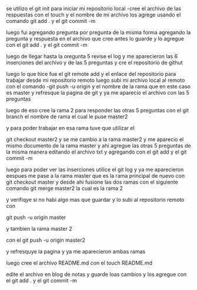 se utilizo el git init para iniciar mi repositorio local 
-cree el archivo de las respuestas 
con el touch y el nombre de mi archivo
los agrege usando el comando git add .
y el git commit -m 

luego fui agregando pregunta por pregunta de la misma forma agregando la pregunta y respuesta en el archivo que cree antes lo guarde y lo agregue
con el git add . y el git commit -m 

luego de llegar hasta la oregunta 5 revise el log y me aparecieron las 6 inserciones del archivo y de las 5 preguntas
y cre el repositorio de githut 

luego lo que hice fue 
el git remote add y el enlace del repositorio para trabajar desde mi repositorio remoto
luego subi mi archivo local al remoto
con el comando 
-git push -u origin y el nombre de la rama que en este caso es master 
y refresque la pagina de git y ya me aparecio el archivo con las 5 preguntas 

luego de eso cree la rama 2 para responder las otras 5 preguntas 
con el git branch el nombre de rama el cual le puse master2

y para poder trabajar en esa rama tuve que utilizar el 

git checkout master2 y se me cambio a la rama master2
y me aparecio el mismo documento de la rama master y ahi agregue las otras 5 preguntas de la misma manera editando el archivo txt y agregando con el git add y el git commit -m

luego para poder ver las inserciones utilice el git log y ya me aparecieron 
eespues me pase a la rama master que es la rama principal 
de nuevo con 
git checkout master
y desde ahi fusione las dos ramas con el siguiente comando
git merge master2 la cual es la rama 2

y verifiqye si no habi algo mas que guardar y lo subi al repositorio remoto con 

git push -u origin master 

y tambien la rama master 2 

con el git push -u origin master2

y refresquye la pagina y ya me aparecieron ambas ramas 

luego cree el archivo README.md 
con el  touch README.md

edite el archivo en blog de notas y guarde loas cambios y los agregue con el git add .
y el git commit -m 